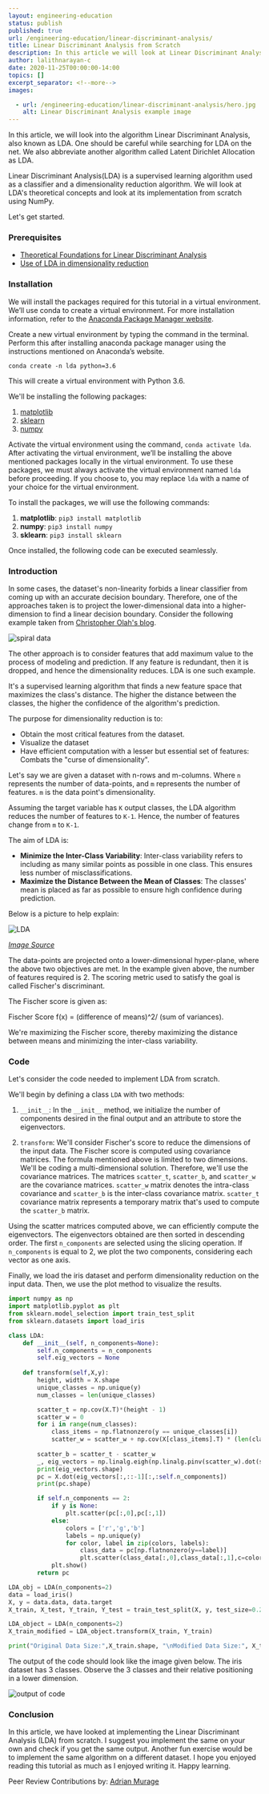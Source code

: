 ```yaml
---
layout: engineering-education
status: publish
published: true
url: /engineering-education/linear-discriminant-analysis/
title: Linear Discriminant Analysis from Scratch
description: In this article we will look at Linear Discriminant Analysis (LDA) theoretical concepts and look at its implementation from scratch using NumPy.
author: lalithnarayan-c
date: 2020-11-25T00:00:00-14:00
topics: []
excerpt_separator: <!--more-->
images:

  - url: /engineering-education/linear-discriminant-analysis/hero.jpg
    alt: Linear Discriminant Analysis example image
---
```

In this article, we will look into the algorithm Linear Discriminant Analysis, also known as LDA. One should be careful while searching for LDA on the net. We also abbreviate another algorithm called Latent Dirichlet Allocation as LDA. 
<!--more-->
Linear Discriminant Analysis(LDA) is a supervised learning algorithm used as a classifier and a dimensionality reduction algorithm. We will look at LDA's theoretical concepts and look at its implementation from scratch using NumPy. 

Let's get started.

### Prerequisites
- [Theoretical Foundations for Linear Discriminant Analysis](https://www.isip.piconepress.com/publications/reports/1998/isip/lda/lda_theory.pdf)
- [Use of LDA in dimensionality reduction](https://machinelearningmastery.com/linear-discriminant-analysis-for-dimensionality-reduction-in-python/)

### Installation
We will install the packages required for this tutorial in a virtual environment. We’ll use conda to create a virtual environment. For more installation information, refer to the [Anaconda Package Manager website](https://www.anaconda.com/products/individual).

Create a new virtual environment by typing the command in the terminal. Perform this after installing anaconda package manager using the instructions mentioned on Anaconda’s website.

`conda create -n lda python=3.6`

This will create a virtual environment with Python 3.6.

We'll be installing the following packages:

1. [matplotlib](https://matplotlib.org/)
2. [sklearn](https://scikit-learn.org/)
3. [numpy](https://numpy.org/)

Activate the virtual environment using the command, `conda activate lda`. After activating the virtual environment, we’ll be installing the above mentioned packages locally in the virtual environment. To use these packages, we must always activate the virtual environment named `lda` before proceeding. If you choose to, you may replace `lda` with a name of your choice for the virtual environment.

To install the packages, we will use the following commands:

1. **matplotlib**: `pip3 install matplotlib`
2. **numpy**: `pip3 install numpy`
3. **sklearn**: `pip3 install sklearn`

Once installed, the following code can be executed seamlessly. 

### Introduction
In some cases, the dataset's non-linearity forbids a linear classifier from coming up with an accurate decision boundary. Therefore, one of the approaches taken is to project the lower-dimensional data into a higher-dimension to find a linear decision boundary. Consider the following example taken from [Christopher Olah's blog](https://colah.github.io/posts/2014-03-NN-Manifolds-Topology/).

![spiral data](/engineering-education/linear-discriminant-analysis/spiral_data.gif)

The other approach is to consider features that add maximum value to the process of modeling and prediction. If any feature is redundant, then it is dropped, and hence the dimensionality reduces. LDA is one such example. 

It's a supervised learning algorithm that finds a new feature space that maximizes the class's distance. The higher the distance between the classes, the higher the confidence of the algorithm's prediction. 

The purpose for dimensionality reduction is to:
- Obtain the most critical features from the dataset. 
- Visualize the dataset
- Have efficient computation with a lesser but essential set of features: Combats the "curse of dimensionality".

Let's say we are given a dataset with n-rows and m-columns.  Where `n` represents the number of data-points, and `m` represents the number of features. `m` is the data point's dimensionality. 

Assuming the target variable has `K` output classes, the LDA algorithm reduces the number of features to `K-1`. Hence, the number of features change from `m` to `K-1`.  

The aim of LDA is:
- **Minimize the Inter-Class Variability**: Inter-class variability refers to including as many similar points as possible in one class. This ensures less number of misclassifications. 
- **Maximize the Distance Between the Mean of Classes**: The classes' mean is placed as far as possible to ensure high confidence during prediction.

Below is a picture to help explain:

![LDA](/engineering-education/linear-discriminant-analysis/lda.png)

[*Image Source*](https://www.bogotobogo.com/python/scikit-learn/scikit_machine_learning_Data_Compresssion_via_Dimensionality_Reduction_2_Linear_Discriminant_Analysis.php)

The data-points are projected onto a lower-dimensional hyper-plane, where the above two objectives are met. In the example given above, the number of features required is 2. The scoring metric used to satisfy the goal is called Fischer's discriminant. 

The Fischer score is given as:

Fischer Score f(x) = (difference of means)^2/ (sum of variances). 

We're maximizing the Fischer score, thereby maximizing the distance between means and minimizing the inter-class variability. 

### Code 
Let's consider the code needed to implement LDA from scratch. 

We'll begin by defining a class `LDA` with two methods:

1. `__init__`: In the `__init__` method, we initialize the number of components desired in the final output and an attribute to store the eigenvectors.

2. `transform`:  We'll consider Fischer's score to reduce the dimensions of the input data. The Fischer score is computed using covariance matrices. The formula mentioned above is limited to two dimensions. We'll be coding a multi-dimensional solution. Therefore, we'll use the covariance matrices. The matrices `scatter_t`, `scatter_b`, and `scatter_w` are the covariance matrices. `scatter_w` matrix denotes the intra-class covariance and `scatter_b` is the inter-class covariance matrix. `scatter_t` covariance matrix represents a temporary matrix that's used to compute the `scatter_b` matrix. 

Using the scatter matrices computed above, we can efficiently compute the eigenvectors. The eigenvectors obtained are then sorted in descending order. The first `n_components` are selected using the slicing operation. If `n_components` is equal to 2, we plot the two components, considering each vector as one axis.

Finally, we load the iris dataset and perform dimensionality reduction on the input data. Then, we use the plot method to visualize the results. 

```py
import numpy as np
import matplotlib.pyplot as plt
from sklearn.model_selection import train_test_split
from sklearn.datasets import load_iris

class LDA:
    def __init__(self, n_components=None):
        self.n_components = n_components
        self.eig_vectors = None
    
    def transform(self,X,y):
        height, width = X.shape
        unique_classes = np.unique(y)
        num_classes = len(unique_classes)

        scatter_t = np.cov(X.T)*(height - 1)
        scatter_w = 0
        for i in range(num_classes):
            class_items = np.flatnonzero(y == unique_classes[i])
            scatter_w = scatter_w + np.cov(X[class_items].T) * (len(class_items)-1)
        
        scatter_b = scatter_t - scatter_w
        _, eig_vectors = np.linalg.eigh(np.linalg.pinv(scatter_w).dot(scatter_b))
        print(eig_vectors.shape)
        pc = X.dot(eig_vectors[:,::-1][:,:self.n_components])
        print(pc.shape)

        if self.n_components == 2:
            if y is None:
                plt.scatter(pc[:,0],pc[:,1])
            else:
                colors = ['r','g','b']
                labels = np.unique(y)
                for color, label in zip(colors, labels):
                    class_data = pc[np.flatnonzero(y==label)]
                    plt.scatter(class_data[:,0],class_data[:,1],c=color)
            plt.show()
        return pc

LDA_obj = LDA(n_components=2)
data = load_iris()
X, y = data.data, data.target
X_train, X_test, Y_train, Y_test = train_test_split(X, y, test_size=0.2)

LDA_object = LDA(n_components=2)
X_train_modified = LDA_object.transform(X_train, Y_train)

print("Original Data Size:",X_train.shape, "\nModified Data Size:", X_train_modified.shape)
```
The output of the code should look like the image given below. The iris dataset has 3 classes. Observe the 3 classes and their relative positioning in a lower dimension.

![output of code](/engineering-education/linear-discriminant-analysis/output.jpg)

### Conclusion
In this article, we have looked at implementing the Linear Discriminant Analysis (LDA) from scratch. I suggest you implement the same on your own and check if you get the same output. Another fun exercise would be to implement the same algorithm on a different dataset. I hope you enjoyed reading this tutorial as much as I enjoyed writing it. Happy learning.

Peer Review Contributions by: [Adrian Murage](/engineering-education/authors/adrian-murage/)
